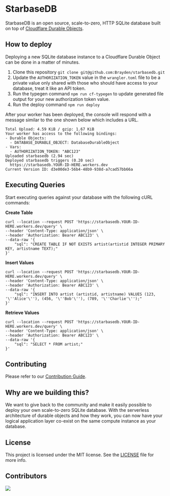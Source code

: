 # StarbaseDB
StarbaseDB is an open source, scale-to-zero, HTTP SQLite database built on top of [Cloudflare Durable Objects](https://developers.cloudflare.com/durable-objects/).

## How to deploy
Deploying a new SQLite database instance to a Cloudflare Durable Object can be done in a matter of minutes.

1. Clone this repository
`git clone git@github.com:Brayden/starbasedb.git`
2. Update the `AUTHORIZATION_TOKEN` value in the `wrangler.toml` file to be a private value only shared with those who should have access to your database, treat it like an API token.
3. Run the typegen command `npm run cf-typegen` to update generated file output for your new authorization token value.
4. Run the deploy command `npm run deploy`

After your worker has been deployed, the console will respond with a message similar to the one shown below which includes a URL.

```
Total Upload: 4.59 KiB / gzip: 1.67 KiB
Your worker has access to the following bindings:
- Durable Objects:
  - DATABASE_DURABLE_OBJECT: DatabaseDurableObject
- Vars:
  - AUTHORIZATION_TOKEN: "ABC123"
Uploaded starbasedb (2.94 sec)
Deployed starbasedb triggers (0.20 sec)
  https://starbasedb.YOUR-ID-HERE.workers.dev
Current Version ID: d3e00de3-56b4-48b9-938d-a7cad57bb66a
```

## Executing Queries
Start executing queries against your database with the following cURL commands:

**Create Table**
```cURL
curl --location --request POST 'https://starbasedb.YOUR-ID-HERE.workers.dev/query' \
--header 'Content-Type: application/json' \
--header 'Authorization: Bearer ABC123' \
--data-raw '{
    "sql": "CREATE TABLE IF NOT EXISTS artist(artistid INTEGER PRIMARY KEY, artistname TEXT);"
}'
```

**Insert Values**
```cURL
curl --location --request POST 'https://starbasedb.YOUR-ID-HERE.workers.dev/query' \
--header 'Content-Type: application/json' \
--header 'Authorization: Bearer ABC123' \
--data-raw '{
    "sql": "INSERT INTO artist (artistid, artistname) VALUES (123, '\''Alice'\''), (456, '\''Bob'\''), (789, '\''Charlie'\'');"
}'
```

**Retrieve Values**
```cURL
curl --location --request POST 'https://starbasedb.YOUR-ID-HERE.workers.dev/query' \
--header 'Content-Type: application/json' \
--header 'Authorization: Bearer ABC123' \
--data-raw '{
    "sql": "SELECT * FROM artist;"
}'
```

## Contributing
Please refer to our [Contribution Guide](./CONTRIBUTING.md).

## Why are we building this?
We want to give back to the community and make it easily possible to deploy your own scale-to-zero SQLite database. With the serverless architecture of durable objects and how they work, you can now have your logical application layer co-exist on the same compute instance as your database.

## License
This project is licensed under the MIT license. See the [LICENSE](./LICENSE.txt) file for more info.

## Contributors
<img align="left" src="https://contributors-img.web.app/image?repo=brayden/starbasedb"/>
